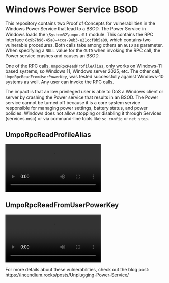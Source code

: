 # Windows Power Service BSOD
This repository contains two Proof of Concepts for vulnerabilities in the Windows Power Service that lead to a BSOD. The Power Service in Windows loads the `\System32\umpo.dll` module. This contains the RPC interface `6c9b7b96-45a8-4cca-9eb3-e21ccf8b5a89`, which contains two vulnerable procedures. Both calls take among others an `GUID` as parameter. When specifying a `NULL` value for the `GUID` when invoking the RPC call, the Power service crashes and causes an BSOD.

One of the RPC calls, `UmpoRpcReadProfileAlias`, only works on Windows-11 based systems, so Windows 11, Windows server 2025, etc. The other call, `UmpoRpcReadFromUserPowerKey`, was tested successfully against Windows-10 systems as well. Any user can invoke the RPC calls. 

The impact is that an low privileged user is able to DoS a Windows client or server by crashing the Power service that results in an BSOD. The Power service cannot be turned off because it is a core system service responsible for managing power settings, battery status, and power policies. Windows does not allow stopping or disabling it through Services (services.msc) or via command-line tools like `sc config` or `net stop`.

## UmpoRpcReadProfileAlias
![](/media/PoC_UmpoRpcReadProfileAlias.mov)

## UmpoRpcReadFromUserPowerKey
![](/media/PoC_UmpoRpcReadFromUserPowerKey.mov)

For more details about these vulnerabilities, check out the blog post: https://incendium.rocks/posts/Unplugging-Power-Service/